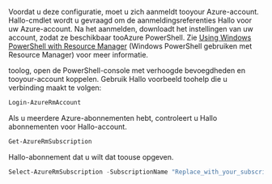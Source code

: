 Voordat u deze configuratie, moet u zich aanmeldt tooyour Azure-account. Hallo-cmdlet wordt u gevraagd om de aanmeldingsreferenties Hallo voor uw Azure-account. Na het aanmelden, downloadt het instellingen van uw account, zodat ze beschikbaar tooAzure PowerShell. Zie [Using Windows PowerShell with Resource Manager](../articles/powershell-azure-resource-manager.md) (Windows PowerShell gebruiken met Resource Manager) voor meer informatie.

toolog, open de PowerShell-console met verhoogde bevoegdheden en tooyour-account koppelen. Gebruik Hallo voorbeeld toohelp die u verbinding maakt te volgen:

```powershell
Login-AzureRmAccount
```

Als u meerdere Azure-abonnementen hebt, controleert u Hallo abonnementen voor Hallo-account.

```powershell
Get-AzureRmSubscription
```

Hallo-abonnement dat u wilt dat toouse opgeven.

```powershell
Select-AzureRmSubscription -SubscriptionName "Replace_with_your_subscription_name"
 ```
